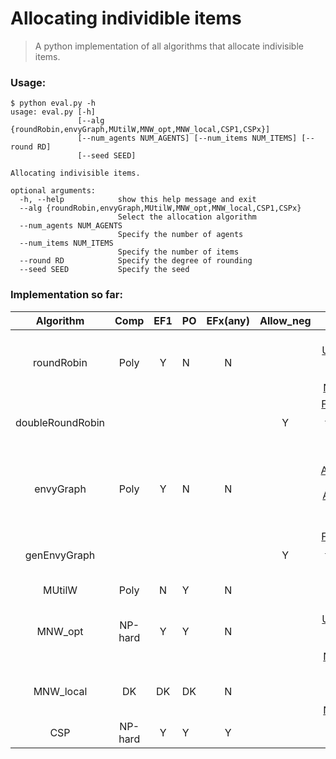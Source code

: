 # Allocating individible items

> A python implementation of all algorithms that allocate indivisible items.

### Usage:

```shell
$ python eval.py -h
usage: eval.py [-h]
               [--alg {roundRobin,envyGraph,MUtilW,MNW_opt,MNW_local,CSP1,CSPx}]
               [--num_agents NUM_AGENTS] [--num_items NUM_ITEMS] [--round RD]
               [--seed SEED]

Allocating indivisible items.

optional arguments:
  -h, --help            show this help message and exit
  --alg {roundRobin,envyGraph,MUtilW,MNW_opt,MNW_local,CSP1,CSPx}
                        Select the allocation algorithm
  --num_agents NUM_AGENTS
                        Specify the number of agents
  --num_items NUM_ITEMS
                        Specify the number of items
  --round RD            Specify the degree of rounding
  --seed SEED           Specify the seed
```



### Implementation so far:

|    Algorithm     |  Comp   | EF1  | PO   | EFx(any) | Allow_neg |                          Reference                           | Support |
| :--------------: | :-----: | :--: | ---- | :------: | :-------: | :----------------------------------------------------------: | :-----: |
|    roundRobin    |  Poly   |  Y   | N    |    N     |           | [The Unreasonable Fairness of Maximum Nash Welfare](https://dl.acm.org/doi/pdf/10.1145/3355902) |    Y    |
| doubleRoundRobin |         |      |      |          |     Y     | [Fair Allocation of Indivisible Goods and Chores](https://www.ijcai.org/proceedings/2019/0008.pdf) |         |
|    envyGraph     |  Poly   |  Y   | N    |    N     |           | [On Approximately Fair Allocations of Indivisible Goods](https://dl.acm.org/doi/pdf/10.1145/988772.988792) |    Y    |
|   genEnvyGraph   |         |      |      |          |     Y     | [Fair Allocation of Indivisible Goods and Chores](https://www.ijcai.org/proceedings/2019/0008.pdf) |         |
|      MUtilW      |  Poly   |  N   | Y    |    N     |           |                              /                               |    Y    |
|     MNW_opt      | NP-hard |  Y   | Y    |    N     |           | [The Unreasonable Fairness of Maximum Nash Welfare](https://dl.acm.org/doi/pdf/10.1145/3355902) |    Y    |
|    MNW_local     |   DK    |  DK  | DK   |    N     |           | [A Realistic Approach to Solve the Nash Welfare](http://www.lifl.fr/SMAC/publications/pdf/paams2009-realistic.pdf) |    Y    |
|       CSP        | NP-hard |  Y   | Y    |    Y     |           |                                                              |         |



<!-- ### As solving CSPs (*<u>new!</u>*)[*<u>onging...</u>*]:

#### Formulation:

* Varialbe: an item: [1, m]

* Value: to which agent the item is allocated: [1, n]

For naive DFS, # of possible solutions = m^n

#### Pruning:

* Rule 1: In any intermediate round, if such a situation exists, for a source agent, this agent (relaxed-ly) envies some other agent even if he gets all the rest goods, then the partial allocation is not feasible. -->

 

